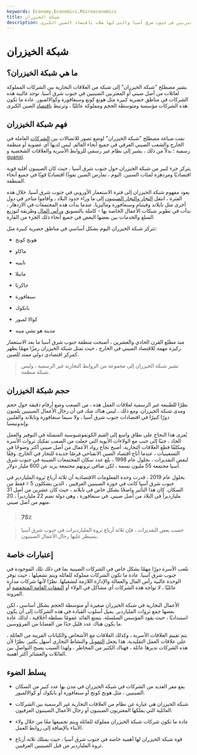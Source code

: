 ```yaml
---
keywords: Economy,Economics,Microeconomics
title: شبكة الخيزران
description: شبكة الخيزران عبارة عن شبكة من الشركات المملوكة من قبل الصينيين العرقيين أو المغتربين في جنوب شرق آسيا والتي لها صلات باقتصاد الصين الكبرى.
---
```


# شبكة الخيزران
## ما هي شبكة الخيزران؟

يشير مصطلح "شبكة الخيزران" إلى شبكة من العلاقات التجارية بين الشركات المملوكة لعائلات من أصل صيني أو المغتربين الصينيين في جنوب شرق آسيا. توجد غالبية هذه الشركات في مناطق حضرية كبيرة مثل هونغ كونغ وسنغافورة وكوالالمبور. عادة ما تكون هذه الشركات مؤسسة ومتوسطة الحجم ومملوكة عائليًا ، وترتبط [باقتصاد](/economy) الصين الكبرى.

## فهم شبكة الخيزران

تمت صياغة مصطلح "شبكة الخيزران" لوضع تصور للاتصالات بين [الشركات](/business) العاملة في الخارج والشعب الصيني العرقي في جميع أنحاء العالم. ليس لديها أي عضوية أو منظمة رسمية ؛ بدلاً من ذلك ، يشير إلى نظام غير رسمي للروابط الأسرية والعلاقات الشخصية و [guanxi](/guanxi).

يتركز جزء كبير من شبكة الخيزران حول جنوب شرق آسيا ، حيث كان الصينيون أقلية قوية اقتصاديًا ومزدهرة لمئات السنين. اليوم ، تمارس الصين نفوذًا اقتصاديًا قويًا في جميع أنحاء المنطقة.

يعود مفهوم شبكة الخيزران إلى فترة الاستعمار الأوروبي في جنوب شرق آسيا. خلال هذه الفترة ، انتقل [التجار والتجار الصينيون](/trader) إلى ما وراء حدود البلاد ، وأقاموا متاجر في دول أخرى مثل تايلاند وفيتنام وسنغافورة وماليزيا. عندما بدأت هذه المجتمعات في الازدهار ، بدأت في تطوير شبكات الأعمال الخاصة بها - كاملة بالتسويق [ورأس المال](/capital) وطريقة لتوزيع السلع والخدمات بين بعضها البعض في جميع أنحاء ذلك الجزء من القارة.

تتركز شبكة الخيزران اليوم بشكل أساسي في مناطق حضرية كبيرة مثل:

- هونج كونج

- ماكاو

- تايبيه

- مانيلا

- جاكرتا

- سنغافورة

- بانكوك

- كوالا لمبور

- مدينة هو تشي مينه

منذ مطلع القرن الحادي والعشرين ، أصبحت منطقة جنوب شرق آسيا ما بعد الاستعمار ركيزة مهمة للاقتصاد الصيني في الخارج ، حيث تمثل شبكة الخيزران رمزًا مهمًا يظهر كمركز اقتصادي دولي ممتد للصين.

> تشير شبكة الخيزران إلى مجموعة من الروابط التجارية غير الرسمية ، وليس شبكة منظمة.

>

## حجم شبكة الخيزران

نظرًا للطبيعة غير الرسمية لعلاقات العمل هذه ، من الصعب وضع أرقام دقيقة حول حجم ومدى شبكة الخيزران. ومع ذلك ، ليس هناك شك في أن رجال الأعمال الصينيين يلعبون دورًا كبيرًا في اقتصادات جنوب شرق آسيا ، ولا سيما سنغافورة وتايلاند والفلبين وإندونيسيا.

يُعزى هذا النجاح على نطاق واسع إلى القيم الكونفوشيوسية المتمثلة في التوفير والعمل الجاد ، جنبًا إلى جنب مع الولاءات الأبوية التي جعلت من الصعب تفكيك ثروات الأسرة ومكلفًا قطع العلاقات التجارية. أصبح نجاح رواد الأعمال من أصل صيني أكثر وضوحًا في التسعينيات ، عندما أتاح اقتصاد الصين الانفتاحي فرصًا جديدة للتجار في الخارج. وفقًا لبعض التقديرات ، بحلول عام 1998 ، بلغ عدد سكان المجتمعات الصينية في جنوب شرق آسيا مجتمعة 55 مليون نسمة ، لكن صافي ثروتهم مجتمعة يزيد عن 600 مليار دولار.

بحلول عام 2019 ، قدرت وحدة المعلومات الاقتصادية أن ثلاثة أرباع ثروة الملياردير في جنوب شرق آسيا كانت في حوزة الصينيين العرقيين ، الذين يشكلون 5 ٪ فقط من السكان. كان هذا التأثير واضحًا بشكل خاص في تايلاند ، حيث كان عشرين من أصل 31 مليارديراً في البلاد من أصل صيني. في سنغافورة ، وهي دولة تضم 22 مليارديراً ، 20 منهم من أصل صيني.

> ### 75٪

> حسب بعض التقديرات ، فإن ثلاثة أرباع ثروة المليارديرات في جنوب شرق آسيا يسيطر عليها رجال الأعمال الصينيون.

>

## إعتبارات خاصة

تلعب الأسرة دورًا مهمًا بشكل خاص في الشركات الصينية بما في ذلك تلك الموجودة في جنوب شرق آسيا. عادة ما تكون الشركات مملوكة للعائلة ويتم تشغيلها ، حيث توفر الوحدة غالبية رأس المال والعمالة والإدارة اللازمة لتشغيلها. نظرًا لأنها شركات مدارة عائليًا ، لا تواجه هذه الشركات أي مشاكل في الولاء أو [النفقات العامة المنخفضة](/overhead) أو المرونة.

الأعمال التجارية في شبكة الخيزران صغيرة أو متوسطة الحجم بشكل أساسي ، لكن بعضها جمع ثروات الملياردير. يميل أسلوب القيادة في هذه الشركات إلى أن يكون استبداديًا ، حيث يقود المؤسس السلسلة. يتمتع القائد عمومًا بسلطة أخلاقية ، لذلك عادة ما يكون هناك عدد قليل جدًا من القضايا من المرؤوسين.

يتم تقييم العلاقات الأسرية ، وكذلك العلاقات مع الأشخاص والكيانات القريبة من العائلة ، على علاقات العمل التقليدية. هذا يجعل [التمويل](/financing) والنشاط التجاري أسهل بكثير. نظرًا لأن هذه الشركات تديرها عائلة ، فهناك الكثير من المخاطر ، ولهذا السبب يصبح التواصل بين العائلات والعشائر أكثر أهمية.

## يسلط الضوء

- يقع مقر العديد من الشركات في شبكة الخيزران في مدن بها عدد كبير من السكان الصينيين ، مثل هونج كونج أو سنغافورة أو بانكوك أو كوالالمبور.

- شبكة الخيزران هي عبارة عن نظام من العلاقات التجارية غير الرسمية بين الشركات العائلية التي يملكها المغتربون الصينيون أو رجال الأعمال الصينيون العرقيون.

- عادة ما تكون شركات شبكة الخيزران مملوكة للعائلة ويتم تجميعها معًا من خلال ولاء الأبناء بالإضافة إلى روابط العمل.

- قوة شبكة الخيزران لها أهمية خاصة في جنوب شرق آسيا ، حيث يمتلك ثلاثة أرباع ثروة الملياردير من قبل الصينيين العرقيين.

